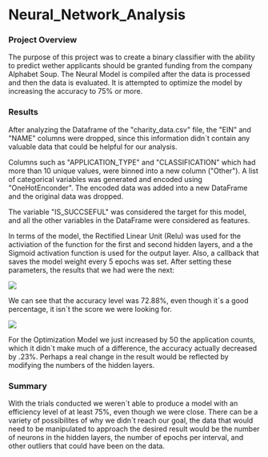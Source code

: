 # Neural_Network_Analysis

### Project Overview

The purpose of this project was to create a binary classifier with the ability to predict wether applicants should be granted funding from the company Alphabet Soup. The Neural Model is compiled after the data is processed and then the data is evaluated. It is attempted to optimize the model by increasing the accuracy to 75% or more. 

### Results

After analyzing the Dataframe of the "charity_data.csv" file, the "EIN" and "NAME" columns were dropped, since this information didn´t contain any valuable data that could be helpful for our analysis. 

Columns such as "APPLICATION_TYPE" and "CLASSIFICATION" which had more than 10 unique values, were binned into a new column ("Other"). A list of categorical variables was generated and encoded using "OneHotEnconder". The encoded data was added into a new DataFrame and the original data was dropped.

The variable "IS_SUCCSEFUL" was considered the target for this model, and all the other variables in the DataFrame were considered as features. 

In terms of the model, the Rectified Linear Unit (Relu) was used for the activiation of the function for the first and second hidden layers, and a
the Sigmoid activation function is used for the output layer. Also, a callback that saves the model weight every 5 epochs was set. After setting these parameters, the results that we had were the next:

![](https://github.com/JoseLuisMontemayor/Neural_Network_Charity_Analysis/blob/main/Resources/Test1.PNG)

We can see that the accuracy level was 72.88%, even though it´s a good percentage, it isn´t the score we were looking for. 

![](https://github.com/JoseLuisMontemayor/Neural_Network_Charity_Analysis/blob/main/Resources/Test2.PNG)

For the Optimization Model we just increased by 50 the application counts, which it didn´t make much of a difference, the accuracy actually decreased by .23%. Perhaps a real change in the result would be reflected by modifying the numbers of the hidden layers. 

### Summary 

With the trials conducted we weren´t able to produce a model with an efficiency level of at least 75%, even though we were close. There can be a variety of possibilites of why we didn´t reach our goal, the data that would need to be manipulated to approach the desired result would be the number of neurons in the hidden layers, the number of epochs per interval, and other outliers that could have been on the data.  
